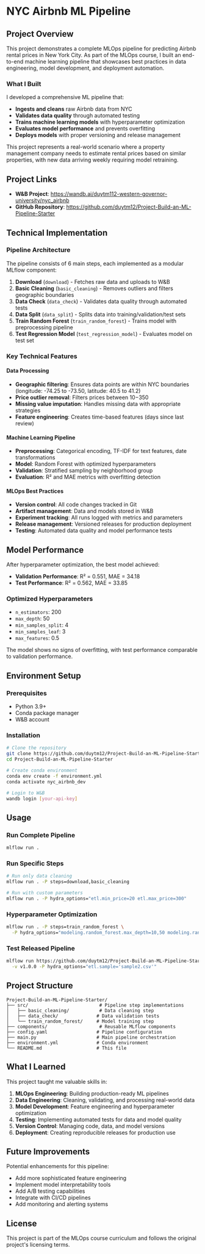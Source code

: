 # NYC Airbnb ML Pipeline

## Project Overview

This project demonstrates a complete MLOps pipeline for predicting Airbnb rental prices in New York City. As part of the MLOps course, I built an end-to-end machine learning pipeline that showcases best practices in data engineering, model development, and deployment automation.

### What I Built

I developed a comprehensive ML pipeline that:
- **Ingests and cleans** raw Airbnb data from NYC
- **Validates data quality** through automated testing
- **Trains machine learning models** with hyperparameter optimization
- **Evaluates model performance** and prevents overfitting
- **Deploys models** with proper versioning and release management

This project represents a real-world scenario where a property management company needs to estimate rental prices based on similar properties, with new data arriving weekly requiring model retraining.

## Project Links

- **W&B Project**: https://wandb.ai/duytm112-western-governor-university/nyc_airbnb
- **GitHub Repository**: https://github.com/duytm12/Project-Build-an-ML-Pipeline-Starter

## Technical Implementation

### Pipeline Architecture

The pipeline consists of 6 main steps, each implemented as a modular MLflow component:

1. **Download** (`download`) - Fetches raw data and uploads to W&B
2. **Basic Cleaning** (`basic_cleaning`) - Removes outliers and filters geographic boundaries
3. **Data Check** (`data_check`) - Validates data quality through automated tests
4. **Data Split** (`data_split`) - Splits data into training/validation/test sets
5. **Train Random Forest** (`train_random_forest`) - Trains model with preprocessing pipeline
6. **Test Regression Model** (`test_regression_model`) - Evaluates model on test set

### Key Technical Features

#### Data Processing
- **Geographic filtering**: Ensures data points are within NYC boundaries (longitude: -74.25 to -73.50, latitude: 40.5 to 41.2)
- **Price outlier removal**: Filters prices between $10-$350
- **Missing value imputation**: Handles missing data with appropriate strategies
- **Feature engineering**: Creates time-based features (days since last review)

#### Machine Learning Pipeline
- **Preprocessing**: Categorical encoding, TF-IDF for text features, date transformations
- **Model**: Random Forest with optimized hyperparameters
- **Validation**: Stratified sampling by neighborhood group
- **Evaluation**: R² and MAE metrics with overfitting detection

#### MLOps Best Practices
- **Version control**: All code changes tracked in Git
- **Artifact management**: Data and models stored in W&B
- **Experiment tracking**: All runs logged with metrics and parameters
- **Release management**: Versioned releases for production deployment
- **Testing**: Automated data quality and model performance tests

## Model Performance

After hyperparameter optimization, the best model achieved:
- **Validation Performance**: R² = 0.551, MAE = 34.18
- **Test Performance**: R² = 0.562, MAE = 33.85

### Optimized Hyperparameters
- `n_estimators`: 200
- `max_depth`: 50
- `min_samples_split`: 4
- `min_samples_leaf`: 3
- `max_features`: 0.5

The model shows no signs of overfitting, with test performance comparable to validation performance.

## Environment Setup

### Prerequisites
- Python 3.9+
- Conda package manager
- W&B account

### Installation
```bash
# Clone the repository
git clone https://github.com/duytm12/Project-Build-an-ML-Pipeline-Starter.git
cd Project-Build-an-ML-Pipeline-Starter

# Create conda environment
conda env create -f environment.yml
conda activate nyc_airbnb_dev

# Login to W&B
wandb login [your-api-key]
```

## Usage

### Run Complete Pipeline
```bash
mlflow run .
```

### Run Specific Steps
```bash
# Run only data cleaning
mlflow run . -P steps=download,basic_cleaning

# Run with custom parameters
mlflow run . -P hydra_options="etl.min_price=20 etl.max_price=300"
```

### Hyperparameter Optimization
```bash
mlflow run . -P steps=train_random_forest \
  -P hydra_options="modeling.random_forest.max_depth=10,50 modeling.random_forest.n_estimators=100,200 -m"
```

### Test Released Pipeline
```bash
mlflow run https://github.com/duytm12/Project-Build-an-ML-Pipeline-Starter.git \
  -v v1.0.0 -P hydra_options="etl.sample='sample2.csv'"
```

## Project Structure

```
Project-Build-an-ML-Pipeline-Starter/
├── src/                          # Pipeline step implementations
│   ├── basic_cleaning/           # Data cleaning step
│   ├── data_check/              # Data validation tests
│   └── train_random_forest/     # Model training step
├── components/                   # Reusable MLflow components
├── config.yaml                  # Pipeline configuration
├── main.py                      # Main pipeline orchestration
├── environment.yml              # Conda environment
└── README.md                    # This file
```

## What I Learned

This project taught me valuable skills in:

1. **MLOps Engineering**: Building production-ready ML pipelines
2. **Data Engineering**: Cleaning, validating, and processing real-world data
3. **Model Development**: Feature engineering and hyperparameter optimization
4. **Testing**: Implementing automated tests for data and model quality
5. **Version Control**: Managing code, data, and model versions
6. **Deployment**: Creating reproducible releases for production use

## Future Improvements

Potential enhancements for this pipeline:
- Add more sophisticated feature engineering
- Implement model interpretability tools
- Add A/B testing capabilities
- Integrate with CI/CD pipelines
- Add monitoring and alerting systems

## License

This project is part of the MLOps course curriculum and follows the original project's licensing terms.
